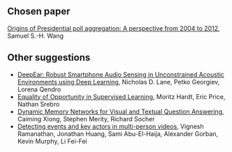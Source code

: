 ## Chosen paper

[Origins of Presidential poll aggregation: A perspective from 2004 to 2012](https://web.math.princeton.edu/~sswang/wang15_IJF_origins-of-poll-aggregation.pdf), Samuel S.-H. Wang

## Other suggestions

* [DeepEar: Robust Smartphone Audio Sensing in Unconstrained Acoustic Environments using Deep Learning](https://www.repository.cam.ac.uk/bitstream/handle/1810/250525/Lane,%20Georgiev,%20%26%20Qendro%202015%20UbiComp.pdf?sequence=1&isAllowed=y), Nicholas D. Lane, Petko Georgiev, Lorena Qendro
* [Equality of Opportunity in Supervised Learning](https://drive.google.com/file/d/0B-wQVEjH9yuhanpyQjUwQS1JOTQ/view), Moritz Hardt, Eric Price, Nathan Srebro
* [Dynamic Memory Networks for Visual and Textual Question Answering](https://arxiv.org/abs/1603.01417), Caiming Xiong, Stephen Merity, Richard Socher
* [Detecting events and key actors in multi-person videos](https://arxiv.org/abs/1511.02917), Vignesh Ramanathan, Jonathan Huang, Sami Abu-El-Haija, Alexander Gorban, Kevin Murphy, Li Fei-Fei
